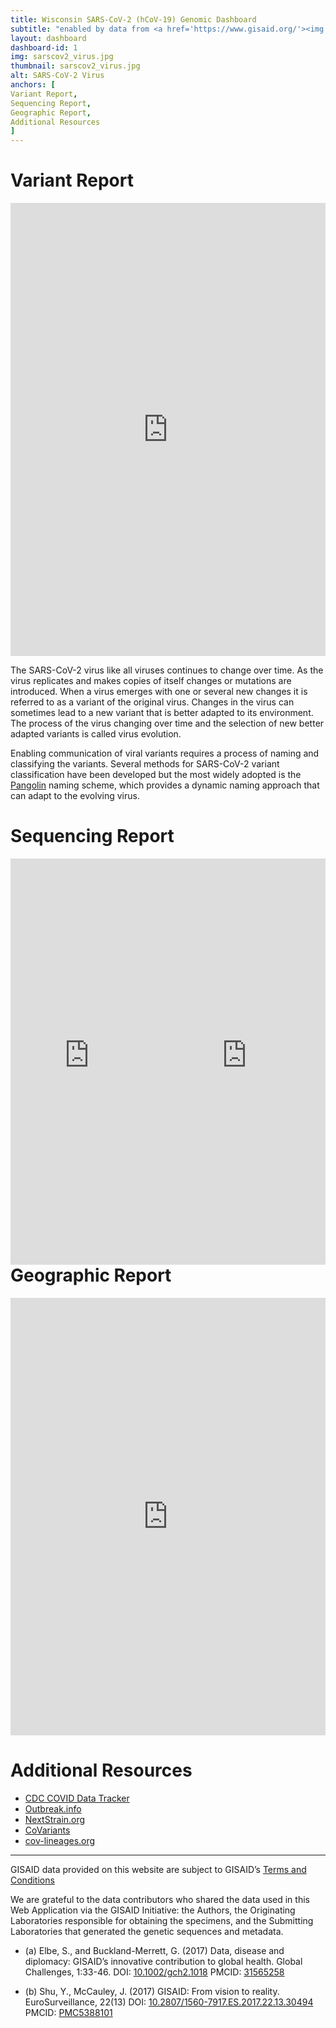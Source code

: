 ```yaml
---
title: Wisconsin SARS-CoV-2 (hCoV-19) Genomic Dashboard
subtitle: "enabled by data from <a href='https://www.gisaid.org/'><img src='https://www.gisaid.org/fileadmin/gisaid/img/schild.png' alt='GISAID' style='width:100px'></a>"
layout: dashboard
dashboard-id: 1
img: sarscov2_virus.jpg
thumbnail: sarscov2_virus.jpg
alt: SARS-CoV-2 Virus
anchors: [
Variant Report,
Sequencing Report,
Geographic Report,
Additional Resources
]
---
```


# Variant Report
<iframe height="725" width="100%" frameborder="no" scrolling="no" src="https://data.slhcddcloud.org/variantSearch"><p>Your browser does not support iframes.</p></iframe>

The SARS-CoV-2 virus like all viruses continues to change over time. As the virus replicates and makes copies of itself changes or mutations are introduced. When a virus emerges with one or several new changes it is referred to as a variant of the original virus. Changes in the virus can sometimes lead to a new variant that is better adapted to its environment. The process of the virus changing over time and the selection of new better adapted variants is called virus evolution.

Enabling communication of viral variants requires a process of naming and classifying the variants. Several methods for SARS-CoV-2 variant classification have been developed but the most widely adopted is the [Pangolin](https://cov-lineages.org/resources/pangolin.html) naming scheme, which provides a dynamic naming approach that can adapt to the evolving virus.

# Sequencing Report
<div style="float:left;width:50%">
    <iframe loading="lazy" height="650" width="100%" frameborder="no" scrolling="no" src="https://data.slhcddcloud.org/seqTotal"><p>Your browser does not support iframes.</p></iframe>
</div>
<div style="float:right;width:50%">
    <iframe loading="lazy" height="650" width="100%" frameborder="no" scrolling="no" src="https://data.slhcddcloud.org/seqTime"><p>Your browser does not support iframes.</p></iframe>
</div>

# Geographic Report 
<iframe loading="lazy" height="700" width="100%" frameborder="no" scrolling="no" src="https://data.slhcddcloud.org/varGeo"><p>Your browser does not support iframes.</p></iframe>

# Additional Resources

- [CDC COVID Data Tracker](https://covid.cdc.gov/covid-data-tracker/#variant-proportions)
- [Outbreak.info](https://outbreak.info/)
- [NextStrain.org](https://nextstrain.org/ncov/gisaid/global/6m)
- [CoVariants](https://covariants.org/)
- [cov-lineages.org](https://cov-lineages.org/)

---

GISAID data provided on this website are subject to GISAID’s [Terms and Conditions](https://gisaid.org/terms-of-use/)

We are grateful to the data contributors who shared the data used in this Web Application via the GISAID Initiative: the Authors, the Originating Laboratories responsible for obtaining the specimens, and the Submitting Laboratories that generated the genetic sequences and metadata.

- (a) Elbe, S., and Buckland-Merrett, G. (2017) Data, disease and diplomacy: GISAID’s innovative contribution to global health. Global Challenges, 1:33-46. DOI: [10.1002/gch2.1018](https://doi.org/10.1002/gch2.1018) PMCID: [31565258](https://pubmed.ncbi.nlm.nih.gov/31565258/)

- (b) Shu, Y., McCauley, J. (2017) GISAID: From vision to reality. EuroSurveillance, 22(13) DOI: [10.2807/1560-7917.ES.2017.22.13.30494](https://doi.org/10.2807/1560-7917.es.2017.22.13.30494) PMCID: [PMC5388101](https://pubmed.ncbi.nlm.nih.gov/PMC5388101/)
